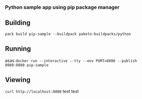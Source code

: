 ### Python sample app using pip package manager

## Building

`pack build pip-sample --buildpack paketo-buildpacks/python`

## Running
asas
`docker run --interactive --tty --env PORT=8080 --publish 8080:8080 pip-sample`

## Viewing

`curl http://localhost:8080`
test test

